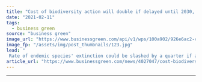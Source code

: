 ```yaml
---
title: "Cost of biodiversity action will double if delayed until 2030, researchers warn"
date: "2021-02-11"
tags: 
  - business green
source: "business green"
image_url: "https://www.businessgreen.com/api/v1/wps/100a902/926e6ac2-cf28-4f8d-b619-87f6a5a14760/4/iStock-1173825703-185x114.jpg"
image_fp: "/assets/img/post_thumbnails/123.jpg"
lead: "
 Rate of endemic species' extinction could be slashed by a quarter if action is taken now, but policy delays will make this outcome more difficult to achieve and twice as expensive, report warns ..."
article_url: "https://www.businessgreen.com/news/4027047/cost-biodiversity-action-double-delayed-2030-researchers-warn"
---
```


---
